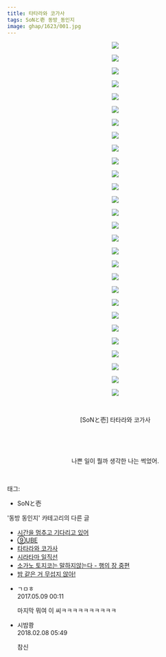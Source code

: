 ```yaml
---
title: 타타라와 코가사
tags: SoNと壱 동방_동인지
image: ghap/1623/001.jpg
---
```

<div class="article">
<p style="text-align: center; clear: none; float: none;"><img src="{{ site.nasurl }}/ghap/1623/001.jpg"/></p>
<p style="text-align: center; clear: none; float: none;"><img src="{{ site.nasurl }}/ghap/1623/002.jpg"/></p>
<p style="text-align: center; clear: none; float: none;"><img src="{{ site.nasurl }}/ghap/1623/003.jpg"/></p>
<p style="text-align: center; clear: none; float: none;"><img src="{{ site.nasurl }}/ghap/1623/004.jpg"/></p>
<p style="text-align: center; clear: none; float: none;"><img src="{{ site.nasurl }}/ghap/1623/005.jpg"/></p>
<p style="text-align: center; clear: none; float: none;"><img src="{{ site.nasurl }}/ghap/1623/006.jpg"/></p>
<p style="text-align: center; clear: none; float: none;"><img src="{{ site.nasurl }}/ghap/1623/007.jpg"/></p>
<p style="text-align: center; clear: none; float: none;"><img src="{{ site.nasurl }}/ghap/1623/008.jpg"/></p>
<p style="text-align: center; clear: none; float: none;"><img src="{{ site.nasurl }}/ghap/1623/009.jpg"/></p>
<p style="text-align: center; clear: none; float: none;"><img src="{{ site.nasurl }}/ghap/1623/010.jpg"/></p>
<p style="text-align: center; clear: none; float: none;"><img src="{{ site.nasurl }}/ghap/1623/011.jpg"/></p>
<p style="text-align: center; clear: none; float: none;"><img src="{{ site.nasurl }}/ghap/1623/012.jpg"/></p>
<p style="text-align: center; clear: none; float: none;"><img src="{{ site.nasurl }}/ghap/1623/013.jpg"/></p>
<p style="text-align: center; clear: none; float: none;"><img src="{{ site.nasurl }}/ghap/1623/014.jpg"/></p>
<p style="text-align: center; clear: none; float: none;"><img src="{{ site.nasurl }}/ghap/1623/015.jpg"/></p>
<p style="text-align: center; clear: none; float: none;"><img src="{{ site.nasurl }}/ghap/1623/016.jpg"/></p>
<p style="text-align: center; clear: none; float: none;"><img src="{{ site.nasurl }}/ghap/1623/017.jpg"/></p>
<p style="text-align: center; clear: none; float: none;"><img src="{{ site.nasurl }}/ghap/1623/018.jpg"/></p>
<p style="text-align: center; clear: none; float: none;"><img src="{{ site.nasurl }}/ghap/1623/019.jpg"/></p>
<p style="text-align: center; clear: none; float: none;"><img src="{{ site.nasurl }}/ghap/1623/020.jpg"/></p>
<p style="text-align: center; clear: none; float: none;"><img src="{{ site.nasurl }}/ghap/1623/021.jpg"/></p>
<p style="text-align: center; clear: none; float: none;"><img src="{{ site.nasurl }}/ghap/1623/022.jpg"/></p>
<p style="text-align: center; clear: none; float: none;"><img src="{{ site.nasurl }}/ghap/1623/023.jpg"/></p>
<p style="text-align: center; clear: none; float: none;"><img src="{{ site.nasurl }}/ghap/1623/024.jpg"/></p>
<p style="text-align: center; clear: none; float: none;"><img src="{{ site.nasurl }}/ghap/1623/025.jpg"/></p>
<p style="text-align: center; clear: none; float: none;"><img src="{{ site.nasurl }}/ghap/1623/026.jpg"/></p>
<p style="text-align: center; clear: none; float: none;"><img src="{{ site.nasurl }}/ghap/1623/027.jpg"/></p>
<p style="text-align: center; clear: none; float: none;"><img src="{{ site.nasurl }}/ghap/1623/028.jpg"/></p>
<p style="text-align: center; clear: none; float: none;"><br/></p>
<p style="text-align: center; clear: none; float: none;">[SoNと壱] 타타라와 코가사</p>
<p style="text-align: center; clear: none; float: none;"><br/></p>
<p style="text-align: center; clear: none; float: none;"><br/></p>
<p style="text-align: center; clear: none; float: none;">나쁜 일이 뭘까 생각한 나는 썩었어.</p>
<p><br/></p>
</div><div class="tagTrail">
<p>태그: </p>
<ul>
<li>SoNと壱</li>
</ul>
</div><div class="another">
<p>'동방 동인지' 카테고리의 다른 글</p>
<ul>
<li><a href="/2016-08-16-ghap_1625">시간을 멈추고 기다리고 있어</a></li>
<li><a href="/2016-08-16-ghap_1624">⑨UBE</a></li>
<li><a href="/2016-08-16-ghap_1623">타타라와 코가사</a></li>
<li><a href="/2016-08-16-ghap_1622">시라타마 일직선</a></li>
<li><a href="/2016-08-16-ghap_1621">소가노 토지코는 말하지않는다 - 행의 장 중편</a></li>
<li><a href="/2016-08-16-ghap_1620">밤 같은 거 무섭지 않아!</a></li>
</ul>
</div><div class="cb_module cb_fluid">
<div class="cb_wrt cb_profile">
<div class="comment">
<ul>
<li class="cb_thumb_off" id="comment14983954">
<div class="cb_comment_area">
<div class="cb_info_area">
<div class="cb_section">
<span class="cb_nick_name">ㄱㅁㅎ</span>
</div>
<div class="cb_section">
<span class="cb_date">2017.05.09 00:11 </span>
</div>
</div>
<div class="cb_dsc_comment">
<p class="cb_dsc">
											마지막 뭐여 이 씨ㅋㅋㅋㅋㅋㅋㅋㅋㅋㅋ
										</p>
</div>
</div></li>
<li class="cb_thumb_off" id="comment15194930">
<div class="cb_comment_area">
<div class="cb_info_area">
<div class="cb_section">
<span class="cb_nick_name">시밤쾅</span>
</div>
<div class="cb_section">
<span class="cb_date">2018.02.08 05:49 </span>
</div>
</div>
<div class="cb_dsc_comment">
<p class="cb_dsc">
											참신
										</p>
</div>
</div></li>
</ul>
</div>
</div><!-- commentList close -->
</div>